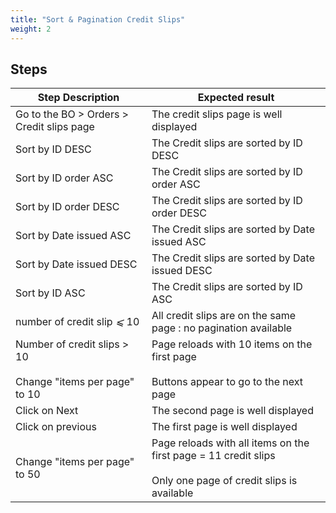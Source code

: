 ```yaml
---
title: "Sort & Pagination Credit Slips"
weight: 2
---
```

## Steps
| Step Description | Expected result |
| ----- | ----- |
| Go to the BO >  Orders > Credit slips page | The credit slips page is well displayed |
| Sort by ID DESC | The Credit slips are sorted by ID DESC |
| Sort by ID order ASC | The Credit slips are sorted by ID order ASC |
| Sort by ID order DESC | The Credit slips are sorted by ID order DESC |
| Sort by Date issued ASC | The Credit slips are sorted by Date issued ASC |
| Sort by Date issued DESC | The Credit slips are sorted by Date issued DESC |
| Sort by ID ASC | The Credit slips are sorted by ID ASC |
| number of credit slip _⩽_ 10 | All credit slips are on the same page : no pagination available |
| Number of credit slips > 10<br><br>Change "items per page" to 10 | Page reloads with 10 items on the first page<br><br>Buttons appear to go to the next page |
| Click on Next | The second page is well displayed |
| Click on previous | The first page is well displayed |
| Change "items per page" to 50 | Page reloads with all items on the first page = 11 credit slips<br><br>Only one page of credit slips is available |
